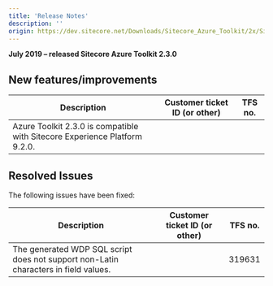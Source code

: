 ```yaml
---
title: 'Release Notes'
description: ''
origin: https://dev.sitecore.net/Downloads/Sitecore_Azure_Toolkit/2x/Sitecore_Azure_Toolkit_230/Release_Notes
---
```


**July 2019 – released Sitecore Azure Toolkit 2.3.0**

## New features/improvements

| Description                                                                          | Customer ticket ID (or other) | TFS no. |
| ------------------------------------------------------------------------------------ | ----------------------------- | ------- |
| ​​​​​​​​Azure Toolkit 2.3.0 is compatible with Sitecore Experience Platform 9.2.​​0. |                               |         |

## Resolved Issues

The following issues have been fixed:

| Description                                                                                  | Customer ticket ID (or other) | TFS no. |
| -------------------------------------------------------------------------------------------- | ----------------------------- | ------- |
| ​​​​​​​​​The generated WDP SQL script does not support non-Latin characters in field values. |                               | 319631  |

